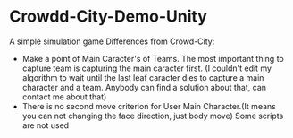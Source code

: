 # Crowdd-City-Demo-Unity
A simple simulation game
Differences from Crowd-City:
- Make a point of Main Caracter's of Teams. The most important thing to capture team is capturing the main caracter first.
(I couldn't edit my algorithm to wait until the last leaf caracter dies to capture a main character and a team. Anybody can find a solution about that, can contact me about that)
- There is no second move criterion for User Main Character.(It means you can not changing the face direction, just body move)
Some scripts are not used
